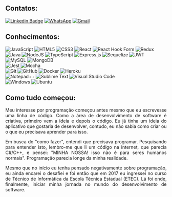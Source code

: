 ## Contatos:
[![Linkedin Badge](https://img.shields.io/badge/LinkedIn-0077B5?style=for-the-badge&logo=linkedin&logoColor=white)](https://www.linkedin.com/in/adelson-lima/) [![WhatsApp](https://img.shields.io/badge/WhatsApp-25D366?style=for-the-badge&logo=whatsapp&logoColor=white)](https://wa.me/5511958949538) [![Gmail](https://img.shields.io/badge/Gmail-D14836?style=for-the-badge&logo=gmail&logoColor=white)](mailto:adelson.onod@gmail.com)

## Conhecimentos:
![JavaScript](https://img.shields.io/badge/javascript-%23323330.svg?style=for-the-badge&logo=javascript&logoColor=%23F7DF1E) ![HTML5](https://img.shields.io/badge/html5-%23E34F26.svg?style=for-the-badge&logo=html5&logoColor=white) ![CSS3](https://img.shields.io/badge/css3-%231572B6.svg?style=for-the-badge&logo=css3&logoColor=white) ![React](https://img.shields.io/badge/react-%2320232a.svg?style=for-the-badge&logo=react&logoColor=%2361DAFB) ![React Hook Form](https://img.shields.io/badge/React%20Hook%20Form-%23EC5990.svg?style=for-the-badge&logo=reacthookform&logoColor=white) ![Redux](https://img.shields.io/badge/redux-%23593d88.svg?style=for-the-badge&logo=redux&logoColor=white)\
![Java](https://img.shields.io/badge/java-%23ED8B00.svg?style=for-the-badge&logo=java&logoColor=white) ![NodeJS](https://img.shields.io/badge/node.js-6DA55F?style=for-the-badge&logo=node.js&logoColor=white) ![TypeScript](https://img.shields.io/badge/typescript-%23007ACC.svg?style=for-the-badge&logo=typescript&logoColor=white) ![Express.js](https://img.shields.io/badge/express.js-%23404d59.svg?style=for-the-badge&logo=express&logoColor=%2361DAFB) ![Sequelize](https://img.shields.io/badge/Sequelize-52B0E7?style=for-the-badge&logo=Sequelize&logoColor=white) ![JWT](https://img.shields.io/badge/JWT-black?style=for-the-badge&logo=JSON%20web%20tokens)\
![MySQL](https://img.shields.io/badge/mysql-%2300f.svg?style=for-the-badge&logo=mysql&logoColor=white) ![MongoDB](https://img.shields.io/badge/MongoDB-%234ea94b.svg?style=for-the-badge&logo=mongodb&logoColor=white)\
![Jest](https://img.shields.io/badge/-jest-%23C21325?style=for-the-badge&logo=jest&logoColor=white) ![Mocha](https://img.shields.io/badge/-mocha-%238D6748?style=for-the-badge&logo=mocha&logoColor=white)\
![Git](https://img.shields.io/badge/git-%23F05033.svg?style=for-the-badge&logo=git&logoColor=white) ![GitHub](https://img.shields.io/badge/github-%23121011.svg?style=for-the-badge&logo=github&logoColor=white) ![Docker](https://img.shields.io/badge/docker-%230db7ed.svg?style=for-the-badge&logo=docker&logoColor=white) ![Heroku](https://img.shields.io/badge/heroku-%23430098.svg?style=for-the-badge&logo=heroku&logoColor=white)\
![Notepad++](https://img.shields.io/badge/Notepad++-90E59A.svg?style=for-the-badge&logo=notepad%2b%2b&logoColor=black) ![Sublime Text](https://img.shields.io/badge/sublime_text-%23575757.svg?style=for-the-badge&logo=sublime-text&logoColor=important) ![Visual Studio Code](https://img.shields.io/badge/Visual%20Studio%20Code-0078d7.svg?style=for-the-badge&logo=visual-studio-code&logoColor=white)\
![Windows](https://img.shields.io/badge/Windows-0078D6?style=for-the-badge&logo=windows&logoColor=white) ![Ubuntu](https://img.shields.io/badge/Ubuntu-E95420?style=for-the-badge&logo=ubuntu&logoColor=white)

<!-- ## Projetos
![Portfolio](https://img.shields.io/badge/Portfolio-%23000000.svg?style=for-the-badge&logo=firefox&logoColor=#FF7139) -->

## Como tudo começou:
<p align="justify">
Meu interesse por programação começou antes mesmo que eu escrevesse uma linha de código. Como a área de desenvolvimento de software é criativa, primeiro vem a ideia e depois o código. Eu já tinha um ideia do aplicativo que gostaria de desenvolver, contudo, eu não sabia como criar ou o que eu precisava aprender para isso.
</p>

<p align="justify">
Em busca do "como fazer", entendi que precisava programar. Pesquisando para entender isto, lembro-me que li um código na internet, que parecia C#/C++, e pensei: "MINHA NOSSA! isso não é para seres humanos normais". Programação parecia longe da minha realidade.
</p>

<p align="justify">
Mesmo que no início eu tenha pensado negativamente sobre programação, eu ainda encarei o desafiei e foi então que em 2017 eu ingressei no curso de Técnico de Informática da Escola Técnica Estadual (ETEC). Lá foi onde, finalmente, iniciar minha jornada no mundo do desenvolvimento de software.
</p>

<!-- <details>
    <summary>
        <strong> continuar lendo… </strong>
    </summary>
    <p>
    [...] 
  </p>

Durante o curso da ETEC, eu explorei os seguintes conteúdos (sendo que Java foi a que mais me aprofundei):

**Conceitos:**
- Lógica de programação;
- Análise e desenvolvimento de sistema e modelagem de banco de dados relacional;
- Desenvolvimento de sistemas com Programação Orientada a Objetos;
- Conceitos de empreendedorismo;

**Ferramentas:**
- MySQL;
- HTML / CSS;
- PHP;
- Visual Basic .NET;
- Java SE;
---
Atualmente eu estou no curso de Desenvolvedor Web Full Stack da Trybe, onde já aprendi as seguintes linguagens e ferramentas (separadas por módulo):

**Fundamentos:**
- Front: JavaScript (ES6), DOM, HTML e CSS;
- Test: Jest (unitário);
- DevOps: Git, GitHub.

**Frontend:**
- Agile: Kanban e Scrum;
- Test: Jest e React Testing Library;
- Others: Consumo de API, React.js, Redux.js e Hook.js.

**Backend:**
- DevOps: Docker e Heroku;
- Architecture: MSC (Model, Service e Controller);
- Paradigma: OOP e SOLID;
- Others: Criação de API, Express.js, Sequelize, JWT, TypeScript e Mongoose;
- Database: MySQL e MongoDB;
- Test: Mocha, Chai e Sinon (integração).
</details> -->
